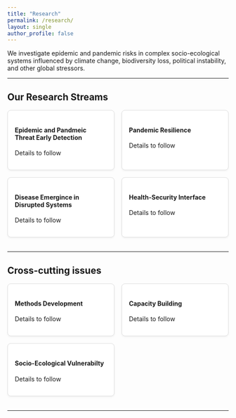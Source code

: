 ```yaml
---
title: "Research"
permalink: /research/
layout: single
author_profile: false
---
```




<style>
/* Container grid for cards */
.cards {
  display: grid;
  grid-template-columns: 1fr; /* 1 column on small screens */
  gap: 1rem;
  margin-bottom: 2rem;
}

@media (min-width: 768px) {
  .cards {
    grid-template-columns: repeat(2, 1fr); /* 2 columns on medium+ screens */
  }
}

/* Individual card styling */
.card {
  padding: 1rem;
  border: 1px solid #ddd;
  border-radius: 0.5rem;
  box-shadow: 0 2px 4px rgba(0,0,0,0.05);
  background-color: #fff;
}
</style>

We investigate epidemic and pandemic risks in complex socio-ecological systems influenced by climate change, biodiversity loss, political instability, and other global stressors.

---

## Our Research Streams

<div class="cards">

<div class="card">
<h4>Epidemic and Pandmeic Threat Early Detection</h4>
<p>Details to follow</p>
</div>

<div class="card">
<h4>Pandemic Resilience</h4>
<p>Details to follow</p>
</div>

<div class="card">
<h4>Disease Emergince in Disrupted Systems</h4>
<p>Details to follow</p>
</div>

<div class="card">
<h4>Health-Security Interface</h4>
<p>Details to follow</p>
</div>

</div>

---

## Cross-cutting issues

<div class="cards">

<div class="card">
<h4>Methods Development</h4>
<p>Details to follow</p>
</div>

<div class="card">
<h4>Capacity Building</h4>
<p>Details to follow</p>
</div>

<div class="card">
<h4>Socio-Ecological Vulnerabilty</h4>
<p>Details to follow</p>
</div>


</div>

---

